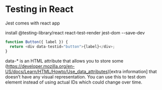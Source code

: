 # Testing in React

Jest comes with react app

install @testing-library/react react-test-render jest-dom --save-dev

```js
function Button({ label }) {
  return <div data-testid="button">{label}</div>;
}
```

data-\* is an HTML attribute that allows you to store some (https://developer.mozilla.org/en-US/docs/Learn/HTML/Howto/Use_data_attributes)[extra information] that doesn’t have any visual representation. You can use this to test dom element instead of using actual IDs which could change over time.
